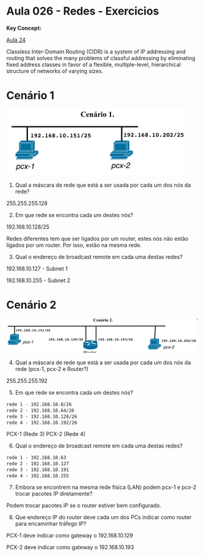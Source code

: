 # Aula 026 - Redes - Exercicios

**Key Concept:**

[Aula 24](/notes/aula-sys024-redes.md)

Classless Inter-Domain Routing (CIDR) is a system of IP addressing and routing that solves the many problems of classful addressing by eliminating fixed address classes in favor of a flexible, multiple-level, hierarchical structure of networks of varying sizes.

# Cenário 1

![cenario1](/assets/images/aula26-cenario1.png)

1. Qual a máscara de rede que está a ser usada por cada um dos nós da rede?

255.255.255.128

2. Em que rede se encontra cada um destes nós?

192.168.10.128/25

Redes diferentes tem que ser ligados por um router, estes nós não estão ligados por um router. Por isso, estão na mesma rede.

3. Qual o endereço de broadcast remote em cada uma destas redes?

192.168.10.127 - Subnet 1

192.168.10.255 - Subnet 2

# Cenário 2

![cenario2](/assets/images/aula26-cenario2.png)

4. Qual a máscara de rede que está a ser usada por cada um dos nós da rede (pcx-1, pcx-2 e Router?)

255.255.255.192

5. Em que rede se encontra cada um destes nós?

```
rede 1 - 192.168.10.0/26
rede 2 - 192.168.10.64/26
rede 3 - 192.168.10.128/26
rede 4 - 192.168.10.192/26
```

PCX-1 (Rede 3)
PCX-2 (Rede 4)

6. Qual o endereço de broadcast remote em cada uma destas redes?

```
rede 1 - 192.168.10.63
rede 2 - 192.168.10.127
rede 3 - 192.168.10.191
rede 4 - 192.168.10.255
```

7. Embora se encontrem na mesma rede física (LAN) podem pcx-1 e pcx-2 trocar pacotes IP diretamente?

Podem trocar pacotes IP se o router estiver bem configurado.

8. Que endereço IP do router deve cada um dos PCs indicar como router para encaminhar tráfego IP?

PCX-1 deve indicar como gateway o 192.168.10.129

PCX-2 deve indicar como gateway o 192.168.10.193
